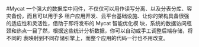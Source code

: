 #Mycat
一个强大的数据库中间件，不仅仅可以用作读写分离、以及分表分库、容灾备份，而且可以用于多
租户应用开发、云平台基础设施、让你的架构具备很强的适应性和灵活性，借助于即将发布的 Mycat 智能优化模
块，系统的数据访问瓶颈和热点一目了然，根据这些统计分析数据，你可以自动或手工调整后端存储，将不同的
表映射到不同存储引擎上，而整个应用的代码一行也不用改变。
